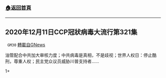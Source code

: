 ###  [:house:返回首頁](https://github.com/ourhimalayas/txt)
---

## 2020年12月11日CCP冠狀病毒大流行第321集
` GM30` [轉載自GNews](https://gnews.org/zh-hans/640510/)

油管配合中共加大审核力度；中共病毒是真相，不是歧视；世界人权日：停止酷刑，尊重人权；民主党众议员威胁川普支持者……

1+

